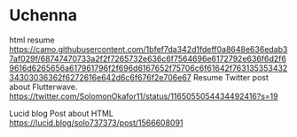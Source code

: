 # Uchenna
 html resume
https://camo.githubusercontent.com/1bfef7da342d1fdeff0a8648e636edab37af029f/68747470733a2f2f7265732e636c6f7564696e6172792e636f6d2f69616d6265656a617961796f2f696d6167652f75706c6f61642f76313535343234303036362f6272616e642d6c6f676f2e706e67
Resume Twitter post about Flutterwave.
https://twitter.com/SolomonOkafor11/status/1165055054434492416?s=19

Lucid blog Post about HTML
https://lucid.blog/solo737373/post/1566608091
